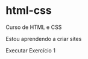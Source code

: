 # html-css

Curso de HTML e CSS

Estou aprendendo a criar sites

<a herf="https://augustpenido.github.io/html-css/exercicios/ex001">Executar Exercício 1</a>
